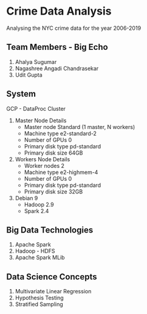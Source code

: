 # Crime Data Analysis
Analysing the NYC crime data for the year 2006-2019

## Team Members - Big Echo
1. Ahalya Sugumar
2. Nagashree Angadi Chandrasekar
3. Udit Gupta

## System
GCP - DataProc Cluster
1. Master Node Details
    - Master node             Standard (1 master, N workers)
    - Machine type            e2-standard-2
    - Number of GPUs      0
    - Primary disk type     pd-standard
    - Primary disk size      64GB
2. Workers Node Details
    - Worker nodes            2
    - Machine type            e2-highmem-4
    - Number of GPUs       0
    - Primary disk type       pd-standard
    - Primary disk size       32GB
3. Debian 9
    - Hadoop 2.9
    - Spark 2.4

## Big Data Technologies 
1. Apache Spark
2. Hadoop - HDFS
3. Apache Spark MLib

## Data Science Concepts 
1. Multivariate Linear Regression
2. Hypothesis Testing
3. Stratified Sampling
